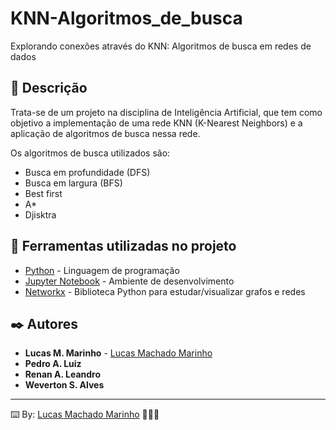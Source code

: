 # KNN-Algoritmos_de_busca
Explorando conexões através do KNN: Algoritmos de busca em redes de dados

## 📜 Descrição
Trata-se de um projeto na disciplina de Inteligência Artificial, que tem como objetivo a implementação de uma rede KNN (K-Nearest Neighbors) e a aplicação de algoritmos de busca nessa rede.

Os algoritmos de busca utilizados são:

* Busca em profundidade (DFS)
* Busca em largura (BFS)
* Best first
* A*
* Djisktra 

## 🔧 Ferramentas utilizadas no projeto

* [Python]([http://www.dropwizard.io/1.0.2/docs/](https://www.python.org/)) - Linguagem de programação 
* [Jupyter Notebook]([https://jupyter.org/]) - Ambiente de desenvolvimento
* [Networkx]([https://networkx.org/]) - Biblioteca Python para estudar/visualizar grafos e redes

## ✒️ Autores

* **Lucas M. Marinho** - [Lucas Machado Marinho](https://github.com/Lucasmm01)
* **Pedro A. Luiz**
* **Renan A. Leandro**
* **Weverton S. Alves**

---
⌨️ By: [Lucas Machado Marinho](https://github.com/Lucasmm01) 👩🏻‍💻
